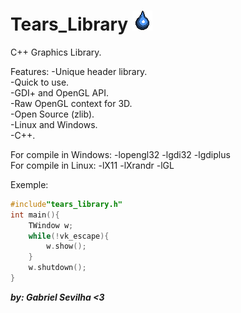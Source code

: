 # Tears_Library ![alt_text](/TearsLibraryIcon.png) <br/>

C++ Graphics Library. <br/>

Features:
    -Unique header library.<br/>
    -Quick to use.<br/>
    -GDI+ and OpenGL API. <br/>
    -Raw OpenGL context for 3D. <br/>
    -Open Source (zlib).<br/>
    -Linux and Windows.<br/>
    -C++.<br/>

For compile in Windows: -lopengl32 -lgdi32 -lgdiplus <br/>
For compile in Linux:   -lX11 -lXrandr -lGL <br/>

Exemple:<br/>
```C++
#include"tears_library.h"
int main(){
    TWindow w;
    while(!vk_escape){
        w.show();
    }
    w.shutdown();
}
```

***by: Gabriel Sevilha <3***
